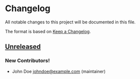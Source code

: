 # Changelog

All notable changes to this project will be documented in this file.

The format is based on [Keep a Changelog](https://keepachangelog.com/en/1.0.0/).

<!--
## [Version Number]

### Added
### Changed
### Deprecated
### Removed
### Fixed
### Security
-->

## [Unreleased]

### New Contributors!

- John Doe <johndoe@example.com> (maintainer)

[unreleased]: https://github.com/westerveltco/semver-project/commits/main/
